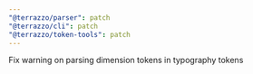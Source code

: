 ```yaml
---
"@terrazzo/parser": patch
"@terrazzo/cli": patch
"@terrazzo/token-tools": patch
---
```


Fix warning on parsing dimension tokens in typography tokens

